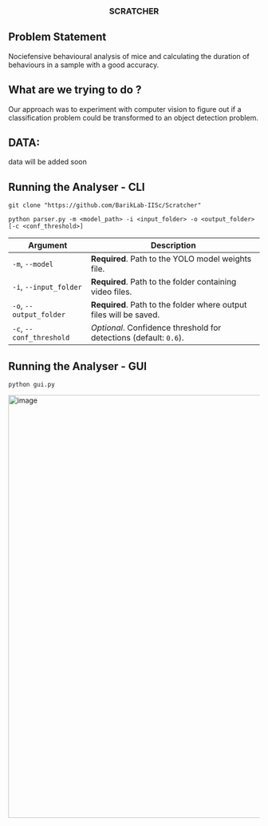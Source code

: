 ### <p style="text-align:center"> SCRATCHER </p>

## Problem Statement
Nociefensive behavioural analysis of mice and calculating the duration of behaviours in a sample with a good accuracy.

## What are we trying to do ?
Our approach was to experiment with computer vision to figure out if a classification problem could be transformed to an object detection problem. 

## DATA:
data will be added soon

## Running the Analyser - CLI
    git clone "https://github.com/BarikLab-IISc/Scratcher"

    python parser.py -m <model_path> -i <input_folder> -o <output_folder> [-c <conf_threshold>]

| Argument               | Description                                                                 |
|------------------------|-----------------------------------------------------------------------------|
| `-m`, `--model`        | **Required**. Path to the YOLO model weights file.                          |
| `-i`, `--input_folder` | **Required**. Path to the folder containing video files.                    |
| `-o`, `--output_folder`| **Required**. Path to the folder where output files will be saved.          |
| `-c`, `--conf_threshold`| *Optional*. Confidence threshold for detections (default: `0.6`).          |

## Running the Analyser - GUI
    python gui.py

<img width="847" alt="image" src="https://github.com/user-attachments/assets/8c90c569-48f9-4119-8470-b8f50e791963" />




